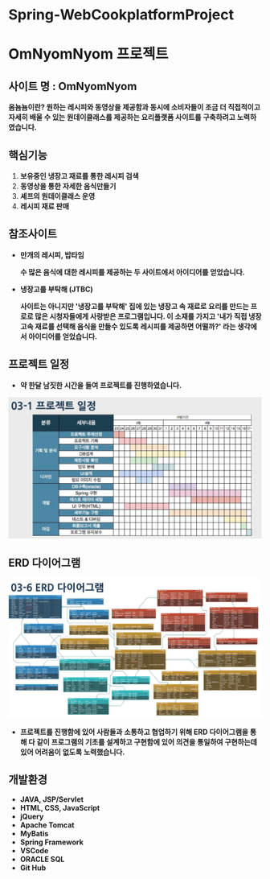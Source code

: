 # Spring-WebCookplatformProject
# OmNyomNyom 프로젝트

## **사이트 명 : OmNyomNyom**

**옴뇸뇸이란? 원하는 레시피와 동영상을 제공함과 동시에 소비자들이 조금 더 직접적이고 자세히 배울 수 있는 원데이클래스를 제공하는 요리플랫폼 사이트를 구축하려고 노력하였습니다.**

## **핵심기능**

1. **보유중인 냉장고 재료를 통한 레시피 검색**
2. **동영상을 통한 자세한 음식만들기**
3. **셰프의 원데이클래스 운영**
4. **레시피 재료 판매**

## **참조사이트**

- **만개의 레시피, 밥타임**

    **수 많은 음식에 대한 레시피를 제공하는 두 사이트에서 아이디어를 얻었습니다.**

- **냉장고를 부탁해 (JTBC)**

    **사이트는 아니지만 '냉장고를 부탁해' 집에 있는 냉장고 속 재료로 요리를 만드는 프로로 많은 시청자들에게 사랑받은 프로그램입니다. 이 소재를 가지고 '내가 직접 냉장고속 재료를 선택해 음식을 만들수 있도록 레시피를 제공하면 어떨까?' 라는 생각에서 아이디어를 얻었습니다.**

## **프로젝트 일정**

- **약 한달 남짓한 시간을 들여 프로젝트를 진행하였습니다.**

![2](/2.PNG)

## **ERD 다이어그램**
![1](/1.PNG)
- **프로젝트를 진행함에 있어 사람들과 소통하고 협업하기 위해 ERD 다이어그램을 통해 다 같이 프로그램의 기초를 설계하고 구현함에 있어 의견을 통일하여 구현하는데 있어 어려움이 없도록 노력했습니다.**



## 개발환경

- **JAVA, JSP/Servlet**
- **HTML, CSS, JavaScript**
- **jQuery**
- **Apache Tomcat**
- **MyBatis**
- **Spring Framework**
- **VSCode**
- **ORACLE SQL**
- **Git Hub**
